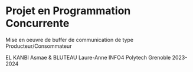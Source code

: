 # Projet en Programmation Concurrente

Mise en oeuvre de buffer de communication de type Producteur/Consommateur


EL KANBI Asmae & BLUTEAU Laure-Anne
INFO4 Polytech Grenoble 2023-2024
